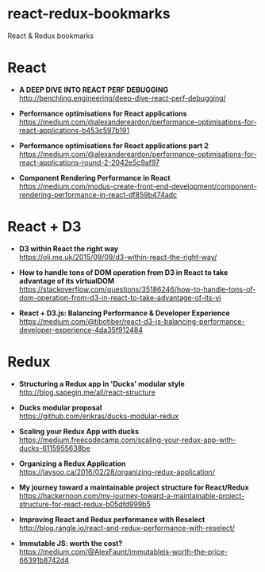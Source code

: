 # react-redux-bookmarks
React &amp; Redux bookmarks

# React

- **A DEEP DIVE INTO REACT PERF DEBUGGING**  
  http://benchling.engineering/deep-dive-react-perf-debugging/ 

- **Performance optimisations for React applications**  
  https://medium.com/@alexandereardon/performance-optimisations-for-react-applications-b453c597b191

- **Performance optimisations for React applications part 2**  
  https://medium.com/@alexandereardon/performance-optimisations-for-react-applications-round-2-2042e5c9af97

- **Component Rendering Performance in React**  
  https://medium.com/modus-create-front-end-development/component-rendering-performance-in-react-df859b474adc

# React + D3

- **D3 within React the right way**  
  https://oli.me.uk/2015/09/09/d3-within-react-the-right-way/

- **How to handle tons of DOM operation from D3 in React to take advantage of its virtualDOM**  
  https://stackoverflow.com/questions/35186246/how-to-handle-tons-of-dom-operation-from-d3-in-react-to-take-advantage-of-its-vi

- **React + D3.js: Balancing Performance & Developer Experience**  
  https://medium.com/@tibotiber/react-d3-js-balancing-performance-developer-experience-4da35f912484




# Redux

- **Structuring a Redux app in 'Ducks' modular style**  
  http://blog.sapegin.me/all/react-structure

- **Ducks modular proposal**  
  https://github.com/erikras/ducks-modular-redux
  
- **Scaling your Redux App with ducks**  
  https://medium.freecodecamp.com/scaling-your-redux-app-with-ducks-6115955638be
  
- **Organizing a Redux Application**  
  https://jaysoo.ca/2016/02/28/organizing-redux-application/

- **My journey toward a maintainable project structure for React/Redux**  
  https://hackernoon.com/my-journey-toward-a-maintainable-project-structure-for-react-redux-b05dfd999b5
  
- **Improving React and Redux performance with Reselect**  
  http://blog.rangle.io/react-and-redux-performance-with-reselect/
  
- **Immutable JS: worth the cost?**  
  https://medium.com/@AlexFaunt/immutablejs-worth-the-price-66391b8742d4
 
 
  
 
